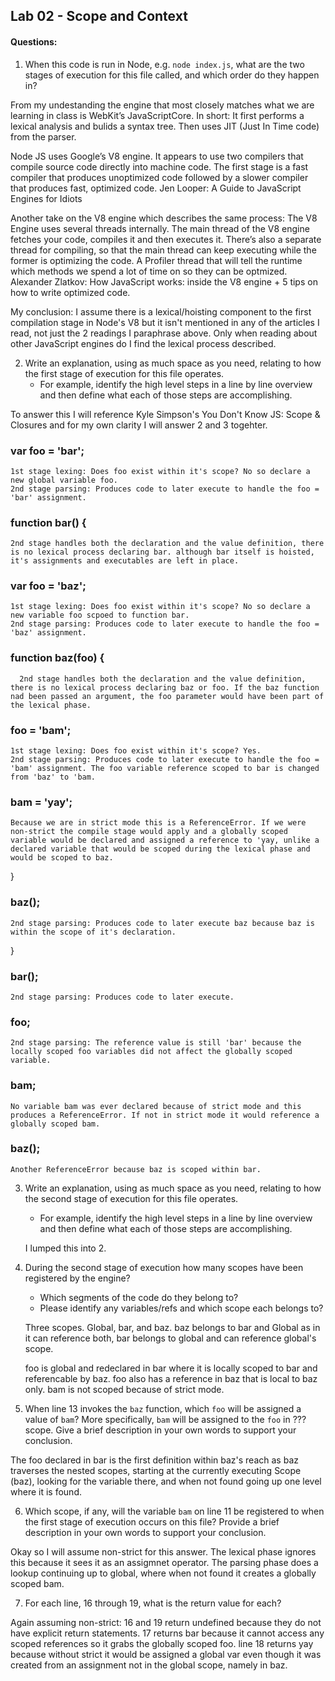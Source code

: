 ## Lab 02 - Scope and Context

#### Questions:
1. When this code is run in Node, e.g. `node index.js`, what are the two stages of execution for this file called, and which order do they happen in?

From my undestanding the engine that most closely matches what we are learning in class is WebKit’s JavaScriptCore. In short: It first performs a lexical analysis and bulids a syntax tree. Then uses JIT (Just In Time code) from the parser.

Node JS uses Google’s V8 engine. It appears to use two compilers that compile source code directly into machine code. The first stage is a fast compiler that produces unoptimized code followed by a slower compiler that produces fast, optimized code.
Jen Looper: A Guide to JavaScript Engines for Idiots

Another take on the V8 engine which describes the same process:
The V8 Engine uses several threads internally. The main thread of the V8 engine fetches your code, compiles it and then executes it. There’s also a separate thread for compiling, so that the main thread can keep executing while the former is optimizing the code. A Profiler thread that will tell the runtime which methods we spend a lot of time on so they can be optmized.
Alexander Zlatkov: How JavaScript works: inside the V8 engine + 5 tips on how to write optimized code.

My conclusion: I assume there is a lexical/hoisting component to the first compilation stage in Node's V8 but it isn't mentioned in any of the articles I read, not just the 2 readings I paraphrase above. Only when reading about other JavaScript engines do I find the lexical process described.

2. Write an explanation, using as much space as you need, relating to how the first stage of execution for this file operates.
    - For example, identify the high level steps in a line by line overview and then define what each of those steps are accomplishing.

To answer this I will reference Kyle Simpson's You Don't Know JS: Scope & Closures and for my own clarity I will answer 2 and 3 togehter.

### var foo = 'bar';
    1st stage lexing: Does foo exist within it's scope? No so declare a new global variable foo.
    2nd stage parsing: Produces code to later execute to handle the foo = 'bar' assignment.

### function bar() {
    2nd stage handles both the declaration and the value definition, there is no lexical process declaring bar. although bar itself is hoisted, it's assignments and executables are left in place.

### var foo = 'baz';
    1st stage lexing: Does foo exist within it's scope? No so declare a new variable foo scpoed to function bar.
    2nd stage parsing: Produces code to later execute to handle the foo = 'baz' assignment.

### function baz(foo) {
      2nd stage handles both the declaration and the value definition, there is no lexical process declaring baz or foo. If the baz function nad been passed an argument, the foo parameter would have been part of the lexical phase.

### foo = 'bam';
    1st stage lexing: Does foo exist within it's scope? Yes.
    2nd stage parsing: Produces code to later execute to handle the foo = 'bam' assignment. The foo variable reference scoped to bar is changed from 'baz' to 'bam.

### bam = 'yay';
    Because we are in strict mode this is a ReferenceError. If we were non-strict the compile stage would apply and a globally scoped variable would be declared and assigned a reference to 'yay, unlike a declared variable that would be scoped during the lexical phase and would be scoped to baz.
  }
 
 ### baz();
    2nd stage parsing: Produces code to later execute baz because baz is within the scope of it's declaration.
}

### bar();
    2nd stage parsing: Produces code to later execute.

### foo;
    2nd stage parsing: The reference value is still 'bar' because the locally scoped foo variables did not affect the globally scoped variable.

### bam;
    No variable bam was ever declared because of strict mode and this produces a ReferenceError. If not in strict mode it would reference a globally scoped bam.

### baz();
    Another ReferenceError because baz is scoped within bar.

3. Write an explanation, using as much space as you need, relating to how the second stage of execution for this file operates.
    - For example, identify the high level steps in a line by line overview and then define what each of those steps are accomplishing.

    I lumped this into 2.

4. During the second stage of execution how many scopes have been registered by the engine?
    - Which segments of the code do they belong to?
    - Please identify any variables/refs and which scope each belongs to?

    Three scopes. Global, bar, and baz. baz belongs to bar and Global as in it can reference both, bar belongs to global and can reference global's scope.

    foo is global and redeclared in bar where it is locally scoped to bar and referencable by baz. foo also has a reference in baz that is local to baz only. bam is not scoped because of strict mode.

5. When line 13 invokes the `baz` function, which `foo` will be assigned a value of `bam`? More specifically, `bam` will be assigned to the `foo` in ??? scope. Give a brief description in your own words to support your conclusion.

The foo declared in bar is the first definition within baz's reach as baz traverses the nested scopes, starting at the currently executing Scope (baz), looking for the variable there, and when not found going up one level where it is found.

6. Which scope, if any, will the variable `bam` on line 11 be registered to when the first stage of execution occurs on this file? Provide a brief description in your own words to support your conclusion.

Okay so I will assume non-strict for this answer. The lexical phase ignores this because it sees it as an assigmnet operator. The parsing phase does a lookup continuing up to global, where when not found it creates a globally scoped bam.

7. For each line, 16 through 19, what is the return value for each?

Again assuming non-strict: 16 and 19 return undefined because they do not have explicit return statements. 17 returns bar because it cannot access any scoped references so it grabs the globally scoped foo. line 18 returns yay because without strict it would be assigned a global var even though it was created from an assignment not in the global scope, namely in baz.
